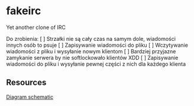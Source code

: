 # fakeirc
Yet another clone of IRC

Do zrobienia:
[ ] Strzałki nie są cały czas na samym dole, wiadomości innych osób to psuje
[ ] Zapisywanie wiadomości do pliku
[ ] Wczytywanie wiadomości z pliku i wysyłanie nowym klientom
[ ] Bardziej przyjazne zamykanie serwera by nie softlockowało klientów XDD
[ ] Zapisywanie wiadomości do pliku i wysyłanie pewnej części z nich dla każdego klienta

## Resources
[Diagram schematic](https://dbdiagram.io/d/675374d1e9daa85acaf0f646)

